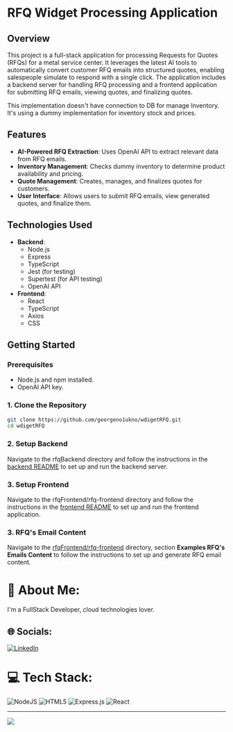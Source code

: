 # RFQ Widget Processing Application

## Overview

This project is a full-stack application for processing Requests for Quotes (RFQs) for a metal service center. It leverages the latest AI tools to automatically convert customer RFQ emails into structured quotes, enabling salespeople simulate to respond with a single click. The application includes a backend server for handling RFQ processing and a frontend application for submitting RFQ emails, viewing quotes, and finalizing quotes.

This implementation doesn't have connection to DB for manage Inventory. It's using a dummy implementation for inventory stock and prices.

## Features

- **AI-Powered RFQ Extraction**: Uses OpenAI API to extract relevant data from RFQ emails.
- **Inventory Management**: Checks dummy inventory to determine product availability and pricing.
- **Quote Management**: Creates, manages, and finalizes quotes for customers.
- **User Interface**: Allows users to submit RFQ emails, view generated quotes, and finalize them.

## Technologies Used

- **Backend**:
  - Node.js
  - Express
  - TypeScript
  - Jest (for testing)
  - Supertest (for API testing)
  - OpenAI API
- **Frontend**:
  - React
  - TypeScript
  - Axios
  - CSS

## Getting Started

### Prerequisites

- Node.js and npm installed.
- OpenAI API key.

### 1. Clone the Repository

```bash
git clone https://github.com/georgeno1ukno/wdigetRFQ.git
cd wdigetRFQ
```

### 2. Setup Backend

Navigate to the rfqBackend directory and follow the instructions in the [backend README](https://github.com/georgeno1ukno/wdigetRFQ/blob/feature-rfq/rfqBackend/Readme.md) to set up and run the backend server.

### 3. Setup Frontend

Navigate to the rfqFrontend/rfq-frontend directory and follow the instructions in the [frontend README](https://github.com/georgeno1ukno/wdigetRFQ/blob/feature-rfq/rfqFrontend/rfq-frontend/README.md) to set up and run the frontend application.

### 3. RFQ's Email Content

Navigate to the [rfqFrontend/rfq-frontend](https://github.com/georgeno1ukno/wdigetRFQ/blob/feature-rfq/rfqFrontend/rfq-frontend/README.md) directory, section **Examples RFQ's Emails Content** to follow the instructions to set up and generate RFQ email content.

# 💫 About Me:

I'm a FullStack Developer, cloud technologies lover.

## 🌐 Socials:

[![LinkedIn](https://img.shields.io/badge/LinkedIn-%230077B5.svg?logo=linkedin&logoColor=white)](https://linkedin.com/in/jorge-r-godinez)

# 💻 Tech Stack:

![NodeJS](https://img.shields.io/badge/node.js-6DA55F?style=for-the-badge&logo=node.js&logoColor=white) ![HTML5](https://img.shields.io/badge/html5-%23E34F26.svg?style=for-the-badge&logo=html5&logoColor=white) ![Express.js](https://img.shields.io/badge/express.js-%23404d59.svg?style=for-the-badge&logo=express&logoColor=%2361DAFB) ![React](https://img.shields.io/badge/react-%2320232a.svg?style=for-the-badge&logo=react&logoColor=%2361DAFB)

---

[![](https://visitcount.itsvg.in/api?id=georgeno1ukno&icon=0&color=0)](https://visitcount.itsvg.in)

<!-- Proudly created with GPRM ( https://gprm.itsvg.in ) -->
